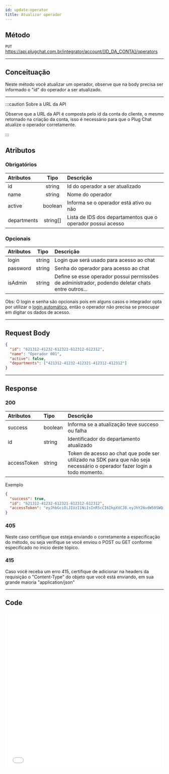 ```yaml
---
id: update-operator
title: Atualizar operador
---
```


## Método

`PUT` https://api.plugchat.com.br/integrator/account/[ID_DA_CONTA]/operators

---

## Conceituação

Neste método você atualizar um operador, observe que na body precisa ser informado o "id" do operador a ser atualizado.

---

:::caution Sobre a URL da API

Observe que a URL da API é composta pelo id da conta do cliente, o mesmo retornado na criação da conta, isso é necessário para que o Plug Chat atualize o operador corretamente.

:::

## Atributos

### Obrigatórios

| Atributos | Tipo | Descrição |
| :-- | :-: | :-- |
| id | string | Id do operador a ser atualizado |
| name | string | Nome do operador |
| active | boolean | Informa se o operador está ativo ou não |
| departments | string[] | Lista de IDS dos departamentos que o operador possui acesso |

### Opcionais

| Atributos | Tipo | Descrição |
| :-- | :-: | :-- |
| login | string | Login que será usado para acesso ao chat |
| password | string | Senha do operador para acesso ao chat |
| isAdmin | string | Define se esse operador possui permissões de administrador, podendo deletar chats entre outros... |

Obs: O login e senha são opcionais pois em alguns casos o integrador opta por utilizar o <a href="/sdk/magic-login">login automático</a>, então o operador não precisa se preocupar em digitar os dados de acesso.

---

## Request Body

```json
{
  "id": "621312-41232-612321-612312-612312",
  "name": "Operador 001",
  "active": false,
  "departments": ["421312-41232-412321-412312-412312"]
}
```

---

## Response

### 200

| Atributos | Tipo | Descrição |
| :-- | :-- | :-- |
| success | boolean | Informa se a atualização teve succeso ou falha |
| id | string | Identificador do departamento atualizado |
| accessToken | string | Token de acesso ao chat que pode ser utilizado na SDK para que não seja necessário o operador fazer login a todo momento. |

Exemplo

```json
{
  "success": true,
  "id": "621312-41232-612321-612312-612312",
  "accessToken": "eyJhbGciOiJIUzI1NiIsInR5cCI6IkpXVCJ8.eyJhY2NvdW50SWQiOiIyMTRkNjk03243205YmU4LTRmM2MtODA1My0xNDAzNTdmMTdhYTUiLCJvcGVyYXRvcklkIjoiOTBkNjNhYTMtMmZiMS00ZTdlLThlM2QtZjJhZTJj23jhuDkwIiwiaWF0IjoxNjU2NDI3MjY1LCJleHAiOjE2ODc5ODQxOTF9.EzoCzs_FZ7Lbuag03g2BHW709jJTZ12tFyv-xj3hiuyb"
}
```

### 405

Neste caso certifique que esteja enviando o corretamente a especificação do método, ou seja verifique se você enviou o POST ou GET conforme especificado no inicio deste tópico.

### 415

Caso você receba um erro 415, certifique de adicionar na headers da requisição o "Content-Type" do objeto que você está enviando, em sua grande maioria "application/json"

---

## Code

<iframe src="//api.apiembed.com/?source=https://raw.githubusercontent.com/fourpixelit/plug-chat-partner-docs/main/json-examples/update-operator.json&targets=all" frameBorder="0" scrolling="no" width="100%" height="500px" seamless></iframe>
